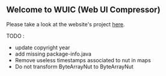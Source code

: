 ## Welcome to WUIC (Web UI Compressor) 

Please take a look at the website's project [here](http://gdrouet.github.io/wuic/).

TODO :
- update copyright year
- add missing package-info.java
- Remove useless timestamps associated to nut in maps
- Do not transform ByteArrayNut to ByteArrayNut